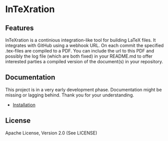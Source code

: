 InTeXration
===========

Features
--------
InTeXration is a continious integration-like tool for building LaTeX files. It integrates with GitHub using a webhook URL. On each commit the specified .tex-files are compiled to a PDF. You can include the url to this PDF and possibly the log file (which are both fixed) in your README.md to offer interested parties a compiled version of the document(s) in your repository.

Documentation
-------------
This project is in a very early development phase. Documentation might be missing or lagging behind. Thank you for your understanding.

- [Installation](https://github.com/JDevlieghere/InTeXration/blob/master/docs/install.md)

License
-------
Apache License, Version 2.0 (See LICENSE)